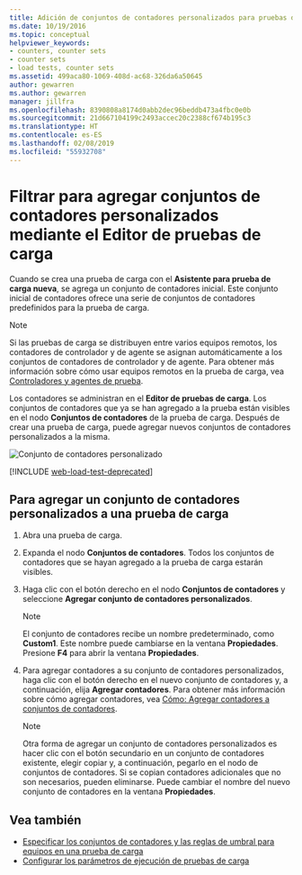 ```yaml
---
title: Adición de conjuntos de contadores personalizados para pruebas de carga
ms.date: 10/19/2016
ms.topic: conceptual
helpviewer_keywords:
- counters, counter sets
- counter sets
- load tests, counter sets
ms.assetid: 499aca80-1069-408d-ac68-326da6a50645
author: gewarren
ms.author: gewarren
manager: jillfra
ms.openlocfilehash: 8390808a8174d0abb2dec96beddb473a4fbc0e0b
ms.sourcegitcommit: 21d667104199c2493accec20c2388cf674b195c3
ms.translationtype: HT
ms.contentlocale: es-ES
ms.lasthandoff: 02/08/2019
ms.locfileid: "55932708"
---
```

# <a name="how-to-add-custom-counter-sets-using-the-load-test-editor"></a>Filtrar para agregar conjuntos de contadores personalizados mediante el Editor de pruebas de carga

Cuando se crea una prueba de carga con el **Asistente para prueba de carga nueva**, se agrega un conjunto de contadores inicial. Este conjunto inicial de contadores ofrece una serie de conjuntos de contadores predefinidos para la prueba de carga.

> [!NOTE]
> Si las pruebas de carga se distribuyen entre varios equipos remotos, los contadores de controlador y de agente se asignan automáticamente a los conjuntos de contadores de controlador y de agente. Para obtener más información sobre cómo usar equipos remotos en la prueba de carga, vea [Controladores y agentes de prueba](configure-test-agents-and-controllers-for-load-tests.md).

Los contadores se administran en el **Editor de pruebas de carga**. Los conjuntos de contadores que ya se han agregado a la prueba están visibles en el nodo **Conjuntos de contadores** de la prueba de carga. Después de crear una prueba de carga, puede agregar nuevos conjuntos de contadores personalizados a la misma.

![Conjunto de contadores personalizado](../test/media/loadtestcustomcounter.png)

[!INCLUDE [web-load-test-deprecated](includes/web-load-test-deprecated.md)]

## <a name="to-add-a-custom-counter-set-to-a-load-test"></a>Para agregar un conjunto de contadores personalizados a una prueba de carga

1.  Abra una prueba de carga.

2.  Expanda el nodo **Conjuntos de contadores**. Todos los conjuntos de contadores que se hayan agregado a la prueba de carga estarán visibles.

3.  Haga clic con el botón derecho en el nodo **Conjuntos de contadores** y seleccione **Agregar conjunto de contadores personalizados**.

    > [!NOTE]
    > El conjunto de contadores recibe un nombre predeterminado, como **Custom1**. Este nombre puede cambiarse en la ventana **Propiedades**. Presione **F4** para abrir la ventana **Propiedades**.

4.  Para agregar contadores a su conjunto de contadores personalizados, haga clic con el botón derecho en el nuevo conjunto de contadores y, a continuación, elija **Agregar contadores**. Para obtener más información sobre cómo agregar contadores, vea [Cómo: Agregar contadores a conjuntos de contadores](../test/how-to-add-counters-to-counter-sets-using-the-load-test-editor.md).

    > [!NOTE]
    > Otra forma de agregar un conjunto de contadores personalizados es hacer clic con el botón secundario en un conjunto de contadores existente, elegir copiar y, a continuación, pegarlo en el nodo de conjuntos de contadores. Si se copian contadores adicionales que no son necesarios, pueden eliminarse. Puede cambiar el nombre del nuevo conjunto de contadores en la ventana **Propiedades**.

## <a name="see-also"></a>Vea también

- [Especificar los conjuntos de contadores y las reglas de umbral para equipos en una prueba de carga](../test/specify-counter-sets-and-threshold-rules-for-load-testing.md)
- [Configurar los parámetros de ejecución de pruebas de carga](../test/configure-load-test-run-settings.md)